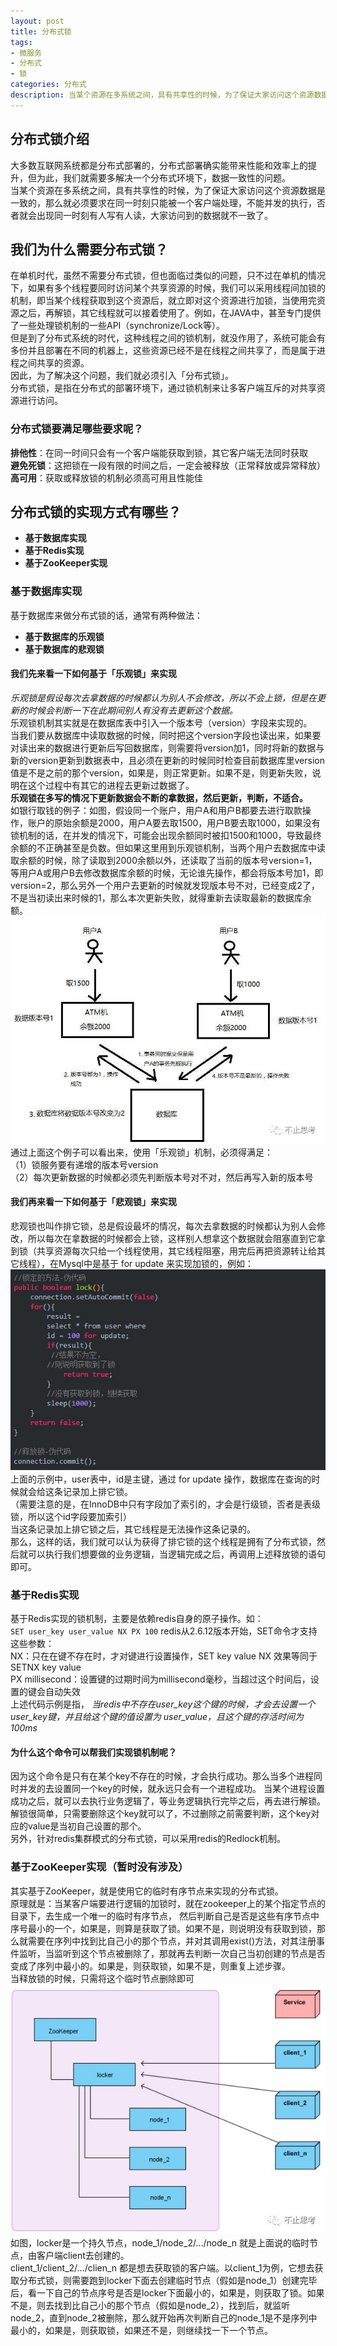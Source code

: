 ```yaml
---
layout: post
title: 分布式锁
tags:
- 微服务
- 分布式
- 锁
categories: 分布式
description: 当某个资源在多系统之间，具有共享性的时候，为了保证大家访问这个资源数据是一致的，那么就必须要求在同一时刻只能被一个客户端处理，不能并发的执行，否者就会出现同一时刻有人写有人读，大家访问到的数据就不一致了
---
```

## 分布式锁介绍
大多数互联网系统都是分布式部署的，分布式部署确实能带来性能和效率上的提升，但为此，我们就需要多解决一个分布式环境下，数据一致性的问题。  
当某个资源在多系统之间，具有共享性的时候，为了保证大家访问这个资源数据是一致的，那么就必须要求在同一时刻只能被一个客户端处理，不能并发的执行，否者就会出现同一时刻有人写有人读，大家访问到的数据就不一致了。
## 我们为什么需要分布式锁？
在单机时代，虽然不需要分布式锁，但也面临过类似的问题，只不过在单机的情况下，如果有多个线程要同时访问某个共享资源的时候，我们可以采用线程间加锁的机制，即当某个线程获取到这个资源后，就立即对这个资源进行加锁，当使用完资源之后，再解锁，其它线程就可以接着使用了。例如，在JAVA中，甚至专门提供了一些处理锁机制的一些API（synchronize/Lock等）。  
但是到了分布式系统的时代，这种线程之间的锁机制，就没作用了，系统可能会有多份并且部署在不同的机器上，这些资源已经不是在线程之间共享了，而是属于进程之间共享的资源。  
因此，为了解决这个问题，我们就必须引入「分布式锁」。  
分布式锁，是指在分布式的部署环境下，通过锁机制来让多客户端互斥的对共享资源进行访问。  
### 分布式锁要满足哪些要求呢？  
**排他性**：在同一时间只会有一个客户端能获取到锁，其它客户端无法同时获取  
**避免死锁**：这把锁在一段有限的时间之后，一定会被释放（正常释放或异常释放）  
**高可用**：获取或释放锁的机制必须高可用且性能佳  
## 分布式锁的实现方式有哪些？
- **基于数据库实现**
- **基于Redis实现**
- **基于ZooKeeper实现**
### 基于数据库实现
基于数据库来做分布式锁的话，通常有两种做法：
- **基于数据库的乐观锁**
- **基于数据库的悲观锁**
#### 我们先来看一下如何基于「乐观锁」来实现
*乐观锁是假设每次去拿数据的时候都认为别人不会修改，所以不会上锁，但是在更新的时候会判断一下在此期间别人有没有去更新这个数据。*  
乐观锁机制其实就是在数据库表中引入一个版本号（version）字段来实现的。  
当我们要从数据库中读取数据的时候，同时把这个version字段也读出来，如果要对读出来的数据进行更新后写回数据库，则需要将version加1，同时将新的数据与新的version更新到数据表中，且必须在更新的时候同时检查目前数据库里version值是不是之前的那个version，如果是，则正常更新。如果不是，则更新失败，说明在这个过程中有其它的进程去更新过数据了。  
**乐观锁在多写的情况下更新数据会不断的拿数据，然后更新，判断，不适合。**  
如银行取钱的例子：如图，假设同一个账户，用户A和用户B都要去进行取款操作，账户的原始余额是2000，用户A要去取1500，用户B要去取1000，如果没有锁机制的话，在并发的情况下，可能会出现余额同时被扣1500和1000，导致最终余额的不正确甚至是负数。但如果这里用到乐观锁机制，当两个用户去数据库中读取余额的时候，除了读取到2000余额以外，还读取了当前的版本号version=1，等用户A或用户B去修改数据库余额的时候，无论谁先操作，都会将版本号加1，即version=2，那么另外一个用户去更新的时候就发现版本号不对，已经变成2了，不是当初读出来时候的1，那么本次更新失败，就得重新去读取最新的数据库余额。  
![取款](\assets\img\distributed_1.jpg)
通过上面这个例子可以看出来，使用「乐观锁」机制，必须得满足：  
（1）锁服务要有递增的版本号version  
（2）每次更新数据的时候都必须先判断版本号对不对，然后再写入新的版本号  
#### 我们再来看一下如何基于「悲观锁」来实现
悲观锁也叫作排它锁，总是假设最坏的情况，每次去拿数据的时候都认为别人会修改，所以每次在拿数据的时候都会上锁，这样别人想拿这个数据就会阻塞直到它拿到锁（共享资源每次只给一个线程使用，其它线程阻塞，用完后再把资源转让给其它线程），在Mysql中是基于 for update 来实现加锁的，例如：  
![悲观锁](\assets\img\distributed_2.jpg)
上面的示例中，user表中，id是主键，通过 for update 操作，数据库在查询的时候就会给这条记录加上排它锁。  
（需要注意的是，在InnoDB中只有字段加了索引的，才会是行级锁，否者是表级锁，所以这个id字段要加索引）  
当这条记录加上排它锁之后，其它线程是无法操作这条记录的。  
那么，这样的话，我们就可以认为获得了排它锁的这个线程是拥有了分布式锁，然后就可以执行我们想要做的业务逻辑，当逻辑完成之后，再调用上述释放锁的语句即可。  
### 基于Redis实现
基于Redis实现的锁机制，主要是依赖redis自身的原子操作。如：  
`
SET user_key user_value NX PX 100
`
redis从2.6.12版本开始，SET命令才支持这些参数：  
NX：只在在键不存在时，才对键进行设置操作，SET key value NX 效果等同于 SETNX key value  
PX millisecond：设置键的过期时间为millisecond毫秒，当超过这个时间后，设置的键会自动失效  
上述代码示例是指，
*当redis中不存在user_key这个键的时候，才会去设置一个user_key键，并且给这个键的值设置为 user_value，且这个键的存活时间为100ms*  
#### 为什么这个命令可以帮我们实现锁机制呢？  
因为这个命令是只有在某个key不存在的时候，才会执行成功。那么当多个进程同时并发的去设置同一个key的时候，就永远只会有一个进程成功。
当某个进程设置成功之后，就可以去执行业务逻辑了，等业务逻辑执行完毕之后，再去进行解锁。
解锁很简单，只需要删除这个key就可以了，不过删除之前需要判断，这个key对应的value是当初自己设置的那个。  
另外，针对redis集群模式的分布式锁，可以采用redis的Redlock机制。  
### 基于ZooKeeper实现（暂时没有涉及）
其实基于ZooKeeper，就是使用它的临时有序节点来实现的分布式锁。  
原理就是：当某客户端要进行逻辑的加锁时，就在zookeeper上的某个指定节点的目录下，去生成一个唯一的临时有序节点， 然后判断自己是否是这些有序节点中序号最小的一个，如果是，则算是获取了锁。如果不是，则说明没有获取到锁，那么就需要在序列中找到比自己小的那个节点，并对其调用exist()方法，对其注册事件监听，当监听到这个节点被删除了，那就再去判断一次自己当初创建的节点是否变成了序列中最小的。如果是，则获取锁，如果不是，则重复上述步骤。  
当释放锁的时候，只需将这个临时节点删除即可
![zookeeper](\assets\img\distributed_3.jpg)  
如图，locker是一个持久节点，node_1/node_2/…/node_n 就是上面说的临时节点，由客户端client去创建的。  
client_1/client_2/…/clien_n 都是想去获取锁的客户端。以client_1为例，它想去获取分布式锁，则需要跑到locker下面去创建临时节点（假如是node_1）创建完毕后，看一下自己的节点序号是否是locker下面最小的，如果是，则获取了锁。如果不是，则去找到比自己小的那个节点（假如是node_2），找到后，就监听node_2，直到node_2被删除，那么就开始再次判断自己的node_1是不是序列中最小的，如果是，则获取锁，如果还不是，则继续找一下一个节点。

